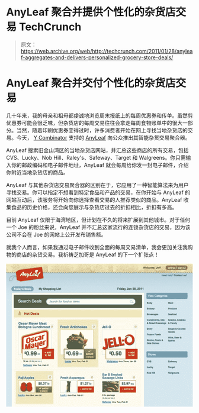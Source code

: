# AnyLeaf 聚合并提供个性化的杂货店交易 TechCrunch

> 原文：<https://web.archive.org/web/http://techcrunch.com/2011/01/28/anyleaf-aggregates-and-delivers-personalized-grocery-store-deals/>

# AnyLeaf 聚合并交付个性化的杂货店交易

几十年来，我的母亲和祖母都虔诚地浏览周末报纸上的每周优惠券和传单。虽然剪优惠券可能会很乏味，但杂货店的每周交易往往会拿走每周食物账单中的很大一部分。当然，随着印刷优惠券变得过时，许多消费者开始在网上寻找当地杂货店的交易。今天， [Y Combinator](https://web.archive.org/web/20230203043707/http://ycombinator.com/) 支持的 [AnyLeaf](https://web.archive.org/web/20230203043707/http://www.anyleaf.com/) 向公众推出其智能杂货交易聚合器。

AnyLeaf 搜索旧金山湾区的当地杂货店网站，并汇总这些商店的所有交易，包括 CVS、Lucky、Nob Hill、Raley's、Safeway、Target 和 Walgreens。你只需输入你的邮政编码和电子邮件地址，AnyLeaf 就会每周给你发一封电子邮件，介绍你附近当地杂货店的商品。

AnyLeaf 与其他杂货店交易聚合器的区别在于，它应用了一种智能算法来为用户寻找交易。你可以指定不想看到特定食品和产品的交易，在你开始与 AnyLeaf 的网站互动后，该服务将开始向你选择查看交易的人推荐类似的商品。AnyLeaf 收集食品的历史价格，还会向您展示与杂货店过去的折扣相比，折扣有多高。

目前 AnyLeaf 仅限于海湾地区，但计划在不久的将来扩展到其他城市。对于任何一个 Joe 的粉丝来说，AnyLeaf 并不汇总这家流行的连锁杂货店的交易，因为该公司不会在 Joe 的网站上公开发布销售额。

就我个人而言，如果我通过电子邮件收到全面的每周交易清单，我会更加关注我购物的商店的杂货交易。我祈祷芝加哥是 AnyLeaf 的下一个扩张点！

![](img/fb66b02b0be9d1562df70705b07642bd.png)